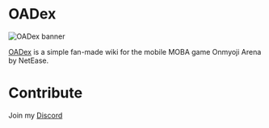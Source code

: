 # OADex

![OADex banner](https://cdn.glitch.global/f981c4a6-af7f-4738-84e2-449c7068d6b3/oadex_banner2.png?v=1687948470751)

[OADex](https://oadex.vercel.app/) is a simple fan-made wiki for the mobile MOBA game Onmyoji Arena by NetEase.

# Contribute

Join my [Discord](http://discord.gg/KGsaAet)
